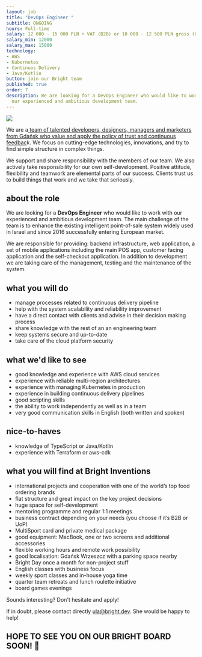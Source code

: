```yaml
---
layout: job
title: "DevOps Engineer "
subtitle: ONGOING
hours: Full-time
salary: 12 000 - 15 000 PLN + VAT (B2B) or 10 000 - 12 500 PLN gross (UoP)
salary_min: 12000
salary_max: 15000
technology: 
- AWS
- Kubernetes
- Continuos Delivery
- Java/Kotlin
button: join our Bright team
published: true
order: 7
description: We are looking for a DevOps Engineer who would like to work with
  our experienced and ambitious development team.
---
```

![](/images/backendteam_bright-inventions.png)

We are a[ team of talented developers, designers, managers and marketers  from Gdańsk who value and apply the policy of trust and continuous feedbac](https://brightinventions.pl/about-us/team/)k. We focus on cutting-edge technologies, innovations, and try to find simple structure in complex things.

We support and share responsibility with the members of our team. We also actively take responsibility for our own self-development. Positive attitude, flexibility and teamwork are elemental parts of our success. Clients trust us to build things that work and we take that seriously.

## about the role

We are looking for a **DevOps Engineer** who would like to work with our experienced and ambitious development team. The main challenge of the team is to enhance the existing intelligent point-of-sale system widely used in Israel and since 2016 successfully entering European market. 

We are responsible for providing: backend infrastructure, web application, a set of mobile applications including the main POS app, customer facing application and the self-checkout application. In addition to development we are taking care of the management, testing and the maintenance of the system.

## what you will do

* manage processes related to continuous delivery pipeline
* help with the system scalability and reliability improvement
* have a direct contact with clients and advise in their decision making process
* share knowledge with the rest of an an engineering team
* keep systems secure and up-to-date
* take care of the cloud platform security

## what we'd like to see

* good knowledge and experience with AWS cloud services
* experience with reliable multi-region architectures
* experience with managing Kubernetes in production
* experience in building continuous delivery pipelines
* good scripting skills
* the ability to work independently as well as in a team
* very good communication skills in English (both written and spoken)

## nice-to-haves

* knowledge of TypeScript or Java/Kotlin
* experience with Terraform or aws-cdk

## what you will find at Bright Inventions

* international projects and cooperation with one of the world’s top food ordering brands
* flat structure and great impact on the key project decisions 
* huge space for self-development 
* mentoring programme and regular 1:1 meetings 
* business contract depending on your needs (you choose if it’s B2B or UoP)
* MultiSport card and private medical package
* good equipment: MacBook, one or two screens and additional accessories
* flexible working hours and remote work possibility 
* good localisation: Gdańsk Wrzeszcz with a parking space nearby
* Bright Day once a month for non-project stuff
* English classes with business focus 
* weekly sport classes and in-house yoga time 
* quarter team retreats and lunch roulette initiative 
* board games evenings


Sounds interesting? Don't hesitate and apply! 

If in doubt, please contact directly ula@bright.dev. She would be happy to help!

## HOPE TO SEE YOU ON OUR BRIGHT BOARD SOON! 🧡 
